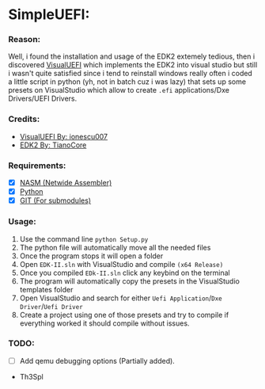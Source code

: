# SimpleUEFI:

### Reason:
Well, i found the installation and usage of the EDK2 extemely tedious,
then i discovered [VisualUEFI](https://github.com/ionescu007/VisualUefi)
which implements the EDK2 into visual studio but still i wasn't quite satisfied
since i tend to reinstall windows really often i coded a little script in python
(yh, not in batch cuz i was lazy) that sets up some presets on VisualStudio which 
allow to create `.efi` applications/Dxe Drivers/UEFI Drivers.

### Credits:
- [VisualUEFI By: ionescu007](https://github.com/ionescu007/VisualUefi)
- [EDK2 By: TianoCore](https://github.com/tianocore/edk2)

### Requirements:
- [x] [NASM (Netwide Assembler)](https://www.nasm.us/)
- [x] [Python](https://www.python.org/)
- [x] [GIT (For submodules)](https://git-scm.com/downloads)

### Usage:
1. Use the command line `python Setup.py`
2. The python file will automatically move all the needed files
3. Once the program stops it will open a folder
4. Open `EDK-II.sln` with VisualStudio and compile `(x64 Release)`
5. Once you compiled `EDk-II.sln` click any keybind on the terminal
6. The program will automatically copy the presets in the VisualStudio templates folder
7. Open VisualStudio and search for either `Uefi Application`/`Dxe Driver`/`Uefi Driver`
8. Create a project using one of those presets and try to compile if everything worked it should compile without issues.

### TODO:
- [ ] Add qemu debugging options (Partially added).

- Th3Spl 
